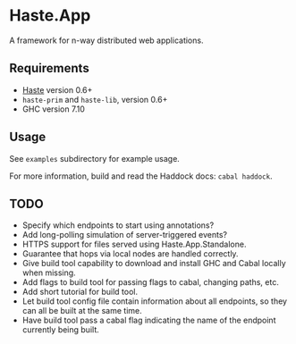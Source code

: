 Haste.App
=========

A framework for n-way distributed web applications.


Requirements
------------
* [Haste](http://haste-lang.org) version 0.6+
* `haste-prim` and `haste-lib`, version 0.6+
* GHC version 7.10


Usage
-----

See `examples` subdirectory for example usage.

For more information, build and read the Haddock docs: `cabal haddock`.


TODO
----
* Specify which endpoints to start using annotations?
* Add long-polling simulation of server-triggered events?
* HTTPS support for files served using Haste.App.Standalone.
* Guarantee that hops via local nodes are handled correctly.
* Give build tool capability to download and install GHC and Cabal
  locally when missing.
* Add flags to build tool for passing flags to cabal, changing paths, etc.
* Add short tutorial for build tool.
* Let build tool config file contain information about all endpoints, so they
  can all be built at the same time.
* Have build tool pass a cabal flag indicating the name of the endpoint
  currently being built.
